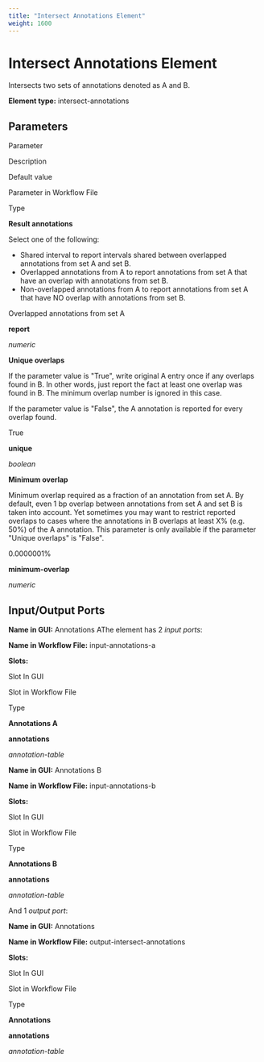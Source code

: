 ```yaml
---
title: "Intersect Annotations Element"
weight: 1600
---
```



# Intersect Annotations Element

Intersects two sets of annotations denoted as A and B.

**Element type:** intersect-annotations

Parameters
----------

Parameter

Description

Default value

Parameter in Workflow File

Type

**Result annotations**

Select one of the following:

*   Shared interval to report intervals shared between overlapped annotations from set A and set B.
*   Overlapped annotations from A to report annotations from set A that have an overlap with annotations from set B.
*   Non-overlapped annotations from A to report annotations from set A that have NO overlap with annotations from set B.

Overlapped annotations from set A

**report**

_numeric_

**Unique overlaps**

If the parameter value is "True", write original A entry once if any overlaps found in B. In other words, just report the fact at least one overlap was found in B.
The minimum overlap number is ignored in this case.

If the parameter value is "False", the A annotation is reported for every overlap found.

True

**unique**

_boolean_

**Minimum overlap**

Minimum overlap required as a fraction of an annotation from set A.
By default, even 1 bp overlap between annotations from set A and set B is taken into account. Yet sometimes you may want to restrict reported overlaps to cases where the annotations in B overlaps at least X% (e.g. 50%) of the A annotation. This parameter is only available if the parameter "Unique overlaps" is "False".

0.0000001%

**minimum-overlap**

_numeric_

Input/Output Ports
------------------

**Name in GUI:** Annotations AThe element has 2 _input ports_:

**Name in Workflow File:** input-annotations-a

**Slots:**

Slot In GUI

Slot in Workflow File

Type

**Annotations A**

**annotations**

_annotation-table_

**Name in GUI:** Annotations B

**Name in Workflow File:** input-annotations-b

**Slots:**

Slot In GUI

Slot in Workflow File

Type

**Annotations B**

**annotations**

_annotation-table_

And 1 _output port_:

**Name in GUI:** Annotations

**Name in Workflow File:** output-intersect-annotations

**Slots:**

Slot In GUI

Slot in Workflow File

Type

**Annotations**

**annotations**

_annotation-table_
